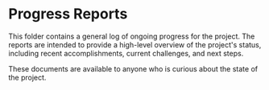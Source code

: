 # Progress Reports

This folder contains a general log of ongoing progress for the project. The reports are intended to provide a high-level overview of the project's status, including recent accomplishments, current challenges, and next steps.

These documents are available to anyone who is curious about the state of the project.